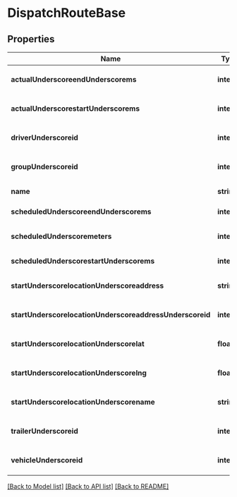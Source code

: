 # DispatchRouteBase

## Properties
Name | Type | Description | Notes
------------ | ------------- | ------------- | -------------
**actualUnderscoreendUnderscorems** | **integer** |  | [optional] [default to null]
**actualUnderscorestartUnderscorems** | **integer** |  | [optional] [default to null]
**driverUnderscoreid** | **integer** |  | [optional] [default to null]
**groupUnderscoreid** | **integer** |  | [optional] [default to null]
**name** | **string** |  | [default to null]
**scheduledUnderscoreendUnderscorems** | **integer** |  | [default to null]
**scheduledUnderscoremeters** | **integer** |  | [optional] [default to null]
**scheduledUnderscorestartUnderscorems** | **integer** |  | [default to null]
**startUnderscorelocationUnderscoreaddress** | **string** |  | [optional] [default to null]
**startUnderscorelocationUnderscoreaddressUnderscoreid** | **integer** |  | [optional] [default to null]
**startUnderscorelocationUnderscorelat** | **float** |  | [optional] [default to null]
**startUnderscorelocationUnderscorelng** | **float** |  | [optional] [default to null]
**startUnderscorelocationUnderscorename** | **string** |  | [optional] [default to null]
**trailerUnderscoreid** | **integer** |  | [optional] [default to null]
**vehicleUnderscoreid** | **integer** |  | [optional] [default to null]

[[Back to Model list]](../README.md#documentation-for-models) [[Back to API list]](../README.md#documentation-for-api-endpoints) [[Back to README]](../README.md)


